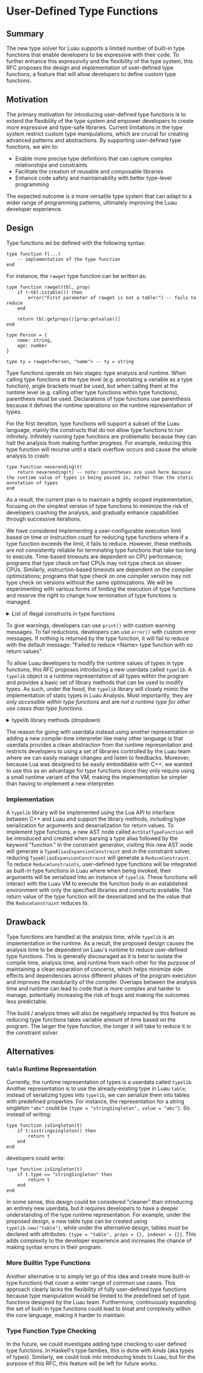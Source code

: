 # User-Defined Type Functions

## Summary

The new type solver for Luau supports a limited number of built-in type functions that enable developers to be expressive with their code. To further enhance this expressivity and the flexibility of the type system, this RFC proposes the design and implementation of user-defined type functions, a feature that will allow developers to define custom type functions.

## Motivation

The primary motivation for introducing user-defined type functions is to extend the flexibility of the type system and empower developers to create more expressive and type-safe libraries. Current limitations in the type system restrict custom type manipulations, which are crucial for creating advanced patterns and abstractions. By supporting user-defined type functions, we aim to:
- Enable more precise type definitions that can capture complex relationships and constraints
- Facilitate the creation of reusable and composable libraries
- Enhance code safety and maintainability with better type-level programming

The expected outcome is a more versatile type system that can adapt to a wider range of programming patterns, ultimately improving the Luau developer experience.

## Design

Type functions wil be defined with the following syntax:
```luau
type function f(...)
    -- implementation of the type function
end
```

For instance, the `rawget` type function can be written as:
```luau
type function rawget(tbl, prop)
    if (~tbl:istable()) then
        error("First parameter of rawget is not a table!") -- fails to reduce
    end

    return tbl:getprops()[prop:getvalue()]
end

type Person = {
    name: string,
    age: number
}

type ty = rawget<Person, "name"> -- ty = string
```

Type functions operate on two stages: type analysis and runtime. When calling type functions at the type level (e.g. annotating a variable as a type function), angle brackets must be used, but when calling them at the runtime level (e.g. calling other type functions within type functions), parenthesis must be used. Declarations of type functions use parenthesis because it defines the runtime operations on the runtime representation of types.

For the first iteration, type functions will support a subset of the Luau language, mainly the constructs that do not allow type functions to run infinitely. Infinitely running type functions are problematic because they can halt the analysis from making further progress. For example, reducing this type function will recurse until a stack overflow occurs and cause the whole analysis to crash:
```luau
type function neverending(t)
    return neverending(t) -- note: parentheses are used here because the runtime value of types is being passed in, rather than the static annotation of types
end
```
As a result, the current plan is to maintain a tightly scoped implementation, focusing on the simplest version of type functions to minimize the risk of developers crashing the analysis, and gradually enhance capabilities through successive iterations.

We have considered implementing a user-configurable execution limit based on time or instruction count for reducing type functions where if a type function exceeds the limit, it fails to reduce. However, these methods are not consistently reliable for terminating type functions that take too long to execute. Time-based timeouts are dependent on CPU performance; programs that type check on fast CPUs may not type check on slower CPUs. Similarly, instruction-based timeouts are dependent on the compiler optimizations; programs that type check on one compiler version may not type check on versions without the same optimizations. We will be experimenting with various forms of limiting the execution of type functions and reserve the right to change how termination of type functions is managed.

<details><summary>List of illegal constructs in type functions</summary>

* `while` / `repeat` loops
* invoking other type functions / regular functions / lambdas
    * we will not (and probably never) allow type functions to call regular functions for the sake of sandboxing the runtime and analysis.
* referring to locals in the outer scope

Note: we are aware that for loops can cause infinite runtime. For the time being, we will not be handling this case. In the event that a developer accidentally creates an infinitely long type function, they will need to fix the type function and restart the analysis.

</details>

To give warnings, developers can use `print()` with custom warning messages. To fail reductions, developers can use `error()` with custom error messages. If nothing is returned by the type function, it will fail to reduce with the default message: "Failed to reduce \<Name\> type function with no return values".

To allow Luau developers to modify the runtime values of types in type functions, this RFC proposes introducing a new userdata called `typelib`. A `typelib` object is a runtime representation of all types within the program and provides a basic set of library methods that can be used to modify types. As such, under the hood, the `typelib` library will closely mimic the implementation of static types in Luau Analysis. Most importantly, they are *only accessible within type functions* and are *not a runtime type for other use cases than type functions*. 

<details><summary>typelib library methods (dropdown)</summary>

Methods under a different type heading (ex: `Singleton`) imply that the methods are only available for those types. At the implementation level, there is a check to make sure that the type-specific methods are being called on the correct types. For instance, `getindexer()` asserts that `istable()` is true.

#### typelib
All attributes of newly created typelib are initialized with empty tables / arrays and `typelib.getnil()`. For instance, `typelib.newtable()` initializes its properties with an empty table and index / index result type as `typelib.getnil()`.

| Function Declaration | Return Type | Description |
| ------------- | ------------- | ------------- |
| `getnil()` | `typelib` | returns an immutable runtime representation of the built-in type `nil` |
| `getunknown()` | `typelib` | returns an immutable runtime representation of the built-in type `unknown` |
| `getnever()` | `typelib` | returns an immutable runtime representation of the built-in type `never` |
| `getany()` | `typelib` | returns an immutable runtime representation of the built-in type `any` |
| `getnegation(arg: typelib)` | `typelib` | returns an immutable runtime representation of the negation of the argument; the argument cannot be `istable()`, `ismetatable` or `isfunction()` |
| `getboolean()` | `typelib` | returns an immutable runtime representation of the built-in type `boolean` |
| `getnumber()` | `typelib` | returns an immutable runtime representation of the built-in type `number` |
| `getstring()` | `typelib` | returns an immutable runtime representation of the built-in type `string` |
| `getstringsingleton(arg: string)` | `typelib` | returns an immutable runtime representation of a string singleton type of the argument |
| `getbooleansingleton(arg: boolean)` | `typelib` | returns an immutable runtime representation of a boolean singleton type of the argument |
| `getunion(arg: {typelib})` | `typelib` | returns an immutable runtime representation of union type of its argument |
| `getintersection(arg: {typelib})` | `typelib` | returns an immutable runtime representation of intersection type of its argument |
| `newtable()` | `typelib` | returns a mutable runtime representation of a `table` type |
| `newmetatable()` | `typelib` | returns a mutable runtime representation of `Metatable` |
| `newfunction()` | `typelib` | returns a mutable runtime representation of a `function` type |
| `isnil()` | `boolean` | returns true if self is a runtime representation of the built-in type `nil` |
| `isunknown()` | `boolean` | returns true if self is a runtime representation of the built-in type `unknown` |
| `isnever()` | `boolean` | returns true if self is a runtime representation of the built-in type `never` |
| `isany()` | `boolean` | returns true if self is a runtime representation of the built-in type `any` |
| `isnegation()` | `boolean` | returns true if self is a runtime representation of a `Negation` |
| `isboolean()` | `boolean` | returns true if self is a runtime representation of the built-in type`boolean` |
| `isnumber()` | `boolean` | returns true if self is a runtime representation of the built-in type `number` |
| `isstring()` | `boolean` | returns true if self is a runtime representation of the built-in type `string` |
| `isstringsingleton()` | `boolean` | returns true if self is a runtime representation of a string singleton |
| `isbooleansingleton()` | `boolean` | returns true if self is a runtime representation of a boolean singleton |
| `isunion()` | `boolean` | returns true if self is a runtime representation of the union type |
| `isintersection()` | `boolean` | returns true if self is a runtime representation of the intersection type |
| `istable()` | `boolean` | returns true if self is a runtime representation of a `table` type |
| `ismetatable()` | `boolean` | returns true if self is a runtime representation of `Metatable` |
| `isfunction()` | `boolean` | returns true if self is a runtime representation of a `function` type |
| `isclass()` | `boolean` | returns true if self is a runtime representation of a `class` type |
| `issubtypeof(arg: typelib)` | `boolean` | returns true if self is a subtype or equal to arg in the type hierarchy |
| `conformsto(arg: typelib)` | `boolean` | returns true if self is equal to arg in the type hierarchy |

#### Negation

| Function Declaration | Return Type | Description |
| ------------- | ------------- | ------------- |
| `gettype()` | `typelib` | returns the runtime representation of the type being negated |

#### String

| Function Declaration | Return Type | Description |
| ------------- | ------------- | ------------- |
| `getmetatable()` | `typelib` | returns the runtime representation of `Metatable` |

#### StringSingleton

| Function Declaration | Return Type | Description |
| ------------- | ------------- | ------------- |
| `getvalue()` | `string` | returns a string singleton |

#### BooleanSingleton

| Function Declaration | Return Type | Description |
| ------------- | ------------- | ------------- |
| `getvalue()` | `boolean` | returns either `true` or `false` |

#### Table

| Function Declaration | Return Type | Description |
| ------------- | ------------- | ------------- |
| `addprops(key: typelib, value: typelib)` | `nil` | adds a key, value pair to self's table properties; if the same key exists already, overrides the value |
| `delprops(key: typelib)` | `nil` | removes the key from self's table properties along with the value associated with it; if the key doesn't exist, nothing happens |
| `getprops()` | `{typelib: typelib}` | returns a table of self's table properties (e.g. `{["age"] = 20}` will return `{typelib.getstringsingleton("age") = typelib.getnumber()}`) |
| `settableindexer(indexty: typelib, indexresultty: typelib)` | `nil` | sets self's index type to the first argument and index result type to the second |
| `getindextype()` | `typelib` | returns self's index type |
| `getindexresulttype()` | `typelib` | returns self's index result type |
| `setsealed(arg: boolean)` | `nil` | sets the table's sealed status. If true, the table becomes a sealed table. Default initialization of tables is unsealed tables (aka setsealed(false)) |
| `issealed()` | `boolean` | returns the seal status of self |

#### Metatable

| Function Declaration | Return Type | Description |
| ------------- | ------------- | ------------- |
| `settable(arg: typelib)` | `nil` | sets self's table to the argument; the argument needs to be `istable()` |
| `gettable()` | `typelib` | returns self's runtime representation of the type `table` |
| `setmetatable(arg: typelib)` | `nil` | sets self's metatable to the argument; the argument needs to be `ismetatable()` |
| `getmetatable()` | `typelib` | returns self's runtime representation of `Metatable` |

#### Function

| Function Declaration | Return Type | Description |
| ------------- | ------------- | ------------- |
| `setargtypes(arg: {typelib} \| typelib)` | `nil` | sets self's argument types to the argument, where an array implies a TypePack and the latter implies a Variadic |
| `getargtypes()` | `{typelib} \| typelib` | returns the runtime representation of self's argument type |
| `setreturntypes(arg: {typelib} \| typelib)` | `nil` | sets self's return types to the argument, where an array implies a TypePack and the latter implies a Variadic |
| `getreturntypes()` | `{typelib} \| typelib` | returns the runtime representation of self's return type |

#### Union

| Function Declaration | Return Type | Description |
| ------------- | ------------- | ------------- |
| `getoptions()` | `table` | returns an array of types that the union can represent. For instance, `string \| number` returns `{typelib.getstring(), typelib.getnumber()}` |

#### Intersection

| Function Declaration | Return Type | Description |
| ------------- | ------------- | ------------- |
| `getparts()` | `table` | returns an array of types represented by the intersection. For instance, `string & number` returns `{typelib.getstring(), typelib.getnumber()}` |

#### Class

| Function Declaration | Return Type | Description |
| ------------- | ------------- | ------------- |
| `getprops()` | `table` | returns the runtime representation of table of class's properties |
| `getparent()` | `typelib \| nil` | returns the runtime representation of self's parent class if it exists, else nil |
| `getmetatable()` | `typelib \| nil` | returns the runtime representation of self's `Metatable` if it exists, else nil |

</details>

The reason for going with userdata instead using another representation or adding a new compile-time interpreter like many other language is that userdata provides a clean abstraction from the runtime representation and restricts developers to using a set of libraries controlled by the Luau team where we can easily manage changes and listen to feedbacks. Moreover, because Lua was designed to be easily embeddable with C++, we wanted to use this as an advantage for type functions since they only require using a small runtime variant of the VM, making the implementation be simpler than having to implement a new interpreter.

### Implementation

A `typelib` library will be implemented using the Lua API to interface between C++ and Luau and support the library methods, including type serialization for arguments and deserialization for return values. To implement type functions, a new AST node called `AstStatTypeFunction` will be introduced and created when parsing a type alias followed by the keyword "function." In the constraint generator, visiting this new AST node will generate a `TypeAliasExpansionConstraint` and in the constraint solver, reducing `TypeAliasExpansionConstraint` will generate a `ReduceConstraint`. To reduce `ReduceConstraints`, user-defined type functions will be integrated as built-in type functions in Luau where when being invoked, their arguments will be serialized into an instance of `typelib`. These functions will interact with the Luau VM to execute the function body in an established environment with only the specified libraries and constructs available. The return value of the type function will be deserialized and be the value that the `ReduceConstraint` reduces to.

## Drawback

Type functions are handled at the analysis time, while `typelib` is an implementation in the runtime. As a result, the proposed design causes the analysis time to be dependent on Luau's runtime to reduce user-defined type functions. This is generally discouraged as it is best to isolate the compile time, analysis time, and runtime from each other for the purpose of maintaining a clean separation of concerns, which helps minimize side effects and dependencies across different phases of the program execution and improves the modularity of the compiler. Overlaps between the analysis time and runtime can lead to code that is more complex and harder to manage, potentially increasing the risk of bugs and making the outcomes less predictable.

The build / analysis times will also be negatively impacted by this feature as reducing type functions takes variable amount of time based on the program. The larger the type function, the longer it will take to reduce it in the constraint solver.

## Alternatives

### `table` Runtime Representation

Currently, the runtime representation of types is a userdata called `typelib`. Another representation is to use the already-existing type in Luau `table`; instead of serializing types into `typelib`, we can serialize them into tables with predefined properties. For instance, the representation for a string singleton `"abc"` could be `{type = "stringSingleton", value = "abc"}`. So instead of writing:
```luau
type function isSingleton(t)
    if t:isstringsingleton() then
        return t
    end
end
```
developers could write:
```luau
type function isSingleton(t)
    if t.type == "stringSingleton" then
        return t
    end
end
```

In some sense, this design could be considered "cleaner" than introducing an entirely new userdata, but it requires developers to have a deeper understanding of the type runtime representation. For example, under the proposed design, a new table type can be created using `typelib.new("table")`, while under the alternative design, tables must be declared with attributes: `{type = "table", props = {}, indexer = {}}`. This adds complexity to the developer experience and increases the chance of making syntax errors in their program.

### More Builtin Type Functions

Another alternative is to simply let go of this idea and create more built-in type functions that cover a wider range of common use cases. This approach clearly lacks the flexibility of fully user-defined type functions because type manipulation would be limited to the predefined set of type functions designed by the Luau team. Furthermore, continuously expanding the set of built-in type functions could lead to bloat and complexity within the core language, making it harder to maintain.

### Type Function Type Checking

In the future, we could investigate adding type checking to user defined type functions. In Haskell's type families, this is done with _kinds_ (aka types of types). Similarly, we could look into introducing kinds to Luau, but for the purpose of this RFC, this feature will be left for future works.